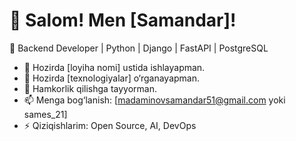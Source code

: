 # 👋 Salom! Men [Samandar]!

🚀 Backend Developer | Python | Django | FastAPI | PostgreSQL

- 🔭 Hozirda [loyiha nomi] ustida ishlayapman.
- 🌱 Hozirda [texnologiyalar] o‘rganayapman.
- 👯 Hamkorlik qilishga tayyorman.
- 📫 Menga bog‘lanish: [madaminovsamandar51@gmail.com yoki sames_21]
- ⚡ Qiziqishlarim: Open Source, AI, DevOps
